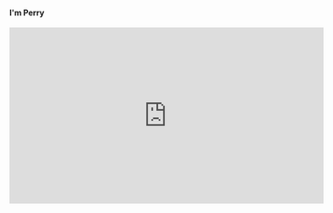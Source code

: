 #### I'm Perry

<iframe width="560" height="315" src="https://www.youtube.com/embed/js-9ILXXGbw" title="YouTube video player" frameborder="0" allow="accelerometer; autoplay; clipboard-write; encrypted-media; gyroscope; picture-in-picture" allowfullscreen></iframe>

